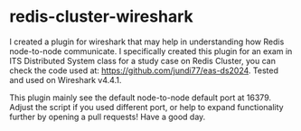 # redis-cluster-wireshark

I created a plugin for wireshark that may help in understanding how Redis node-to-node communicate. I specifically created this plugin for an exam in ITS Distributed System class for a study case on Redis Cluster, you can check the code used at: https://github.com/jundi77/eas-ds2024. Tested and used on Wireshark v4.4.1.

This plugin mainly see the default node-to-node default port at 16379. Adjust the script if you used different port, or help to expand functionality further by opening a pull requests! Have a good day.
